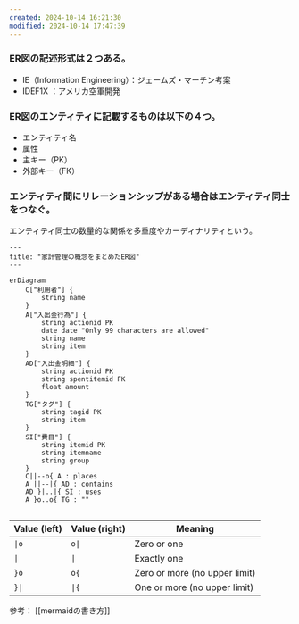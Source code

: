 ```yaml
---
created: 2024-10-14 16:21:30
modified: 2024-10-14 17:47:39
---
```

### ER図の記述形式は２つある。
- IE（Information Engineering）：ジェームズ・マーチン考案
- IDEF1X ：アメリカ空軍開発
### ER図のエンティティに記載するものは以下の４つ。
- エンティティ名
- 属性
- 主キー（PK）
- 外部キー（FK）
### エンティティ間にリレーションシップがある場合はエンティティ同士をつなぐ。
エンティティ同士の数量的な関係を多重度やカーディナリティという。


```mermaid
--- 
title: "家計管理の概念をまとめたER図"
---

erDiagram
    C["利用者"] {
	    string name
    }
    A["入出金行為"] {
	    string actionid PK 
	    date date "Only 99 characters are allowed"
	    string name
	    string item
    }
    AD["入出金明細"] {
	    string actionid PK
	    string spentitemid FK
	    float amount
    }
    TG["タグ"] {
	    string tagid PK
	    string item
    }
    SI["費目"] {
	    string itemid PK
	    string itemname
	    string group
    }
    C||--o{ A : places
    A ||--|{ AD : contains
    AD }|..|{ SI : uses
    A }o..o{ TG : ""


```

|Value (left)|Value (right)|Meaning|
|---|---|---|
|`\|o`|`o\|`|Zero or one|
|`\|`|`\|`|Exactly one|
|`}o`|`o{`|Zero or more (no upper limit)|
|`}\|`|`\|{`|One or more (no upper limit)|

参考：
[[mermaidの書き方]]
